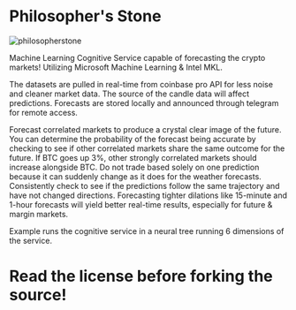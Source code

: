 # Philosopher's Stone
![philosopherstone](https://user-images.githubusercontent.com/24855008/199051119-49970dd7-2169-4eee-a479-d31b51c9fd97.png)

Machine Learning Cognitive Service capable of forecasting the crypto markets!
Utilizing Microsoft Machine Learning & Intel MKL.

The datasets are pulled in real-time from coinbase pro API for less noise and cleaner market data. The source of the candle data will affect predictions. 
Forecasts are stored locally and announced through telegram for remote access. 

Forecast correlated markets to produce a crystal clear image of the future. You can determine the probability of the forecast being accurate by checking to see if other correlated markets share the same outcome for the future. If BTC goes up 3%, other strongly correlated markets should increase alongside BTC. Do not trade based solely on one prediction because it can suddenly change as it does for the weather forecasts. Consistently check to see if the predictions follow the same trajectory and have not changed directions. Forecasting tighter dilations like 15-minute and 1-hour forecasts will yield better real-time results, especially for future & margin markets.

Example runs the cognitive service in a neural tree running 6 dimensions of the service.

# Read the license before forking the source!
